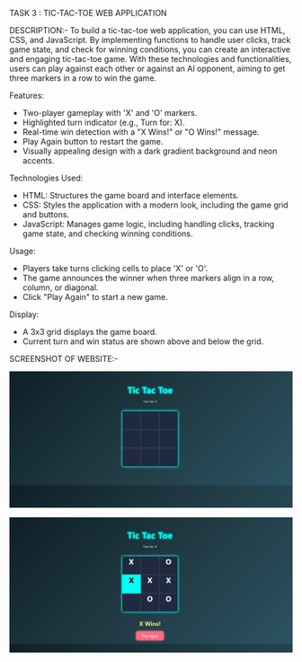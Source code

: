 TASK 3 : TIC-TAC-TOE WEB APPLICATION

DESCRIPTION:- To build a tic-tac-toe web application, you can use HTML, CSS, and JavaScript. By implementing functions to handle user clicks, track game state, and check for winning conditions, you can create an interactive and engaging tic-tac-toe game. With these technologies and functionalities, users can play against each other or against an AI opponent, aiming to get three markers in a row to win the game.

Features:
- Two-player gameplay with 'X' and 'O' markers.
- Highlighted turn indicator (e.g., Turn for: X).
- Real-time win detection with a "X Wins!" or "O Wins!" message.
- Play Again button to restart the game.
- Visually appealing design with a dark gradient background and neon accents.

Technologies Used:
- HTML: Structures the game board and interface elements.
- CSS: Styles the application with a modern look, including the game grid and buttons.
- JavaScript: Manages game logic, including handling clicks, tracking game state, and checking winning conditions.

Usage:
- Players take turns clicking cells to place 'X' or 'O'.
- The game announces the winner when three markers align in a row, column, or diagonal.
- Click "Play Again" to start a new game.

Display:
- A 3x3 grid displays the game board.
- Current turn and win status are shown above and below the grid.

SCREENSHOT OF WEBSITE:-

![image alt](https://github.com/Bidyut398/PRODIGY_WD_03/blob/eaf2bb0783454b3e46e30c714f354a146ee2436e/Screenshot%202025-07-21%20225642.png)

![image alt](https://github.com/Bidyut398/PRODIGY_WD_03/blob/5bf734d868470c2f04b1f5104443079495b9a059/Screenshot%202025-07-21%20223622.png)

